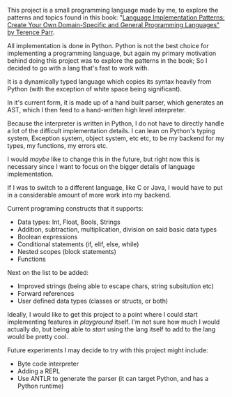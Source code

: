 This project is a small programming language made by me, to explore the patterns and topics found in this book: "[Language Implementation Patterns:
Create Your Own Domain-Specific and General Programming Languages"
by Terence Parr](https://pragprog.com/titles/tpdsl/language-implementation-patterns/). 

All implementation is done in Python. Python is not the best choice for implementing a programming language, but again my primary motivation behind doing this project was to explore the patterns in the book; So I decided to go with a lang that's fast to work with. 

It is a dynamically typed language which copies its syntax heavily from Python (with the exception of white space being significant).

In it's current form, it is made up of a hand built parser, which generates an AST, which I then feed to a hand-written high level interpreter.

Because the interpreter is written in Python, I do not have to directly handle a lot of the difficult implementation details.
I can lean on Python's typing system, Exception system, object system, etc etc, to be my backend for my types, my functions, my errors etc. 

I would _maybe_ like to change this in the future, but right now this is necessary since I want to focus on the bigger details of language implementation. 

If I was to switch to a different language, like C or Java, I would have to put in a considerable amount of more work into my backend.

Current programing constructs that it supports:
* Data types: Int, Float, Bools, Strings
* Addition, subtraction, multiplication, division on said basic data types 
* Boolean expressions
* Conditional statements (if, elif, else, while)
* Nested scopes (block statements)
* Functions

Next on the list to be added:
* Improved strings (being able to escape chars, string subsitution etc)
* Forward references
* User defined data types (classes or structs, or both)

Ideally, I would like to get this project to a point where I could start implementing features in _playground_ itself. I'm not sure how much I would actually do, but being able to _start_ using the lang itself to add to the lang would be pretty cool.

Future experiments I may decide to try with this project might include:
* Byte code interpreter
* Adding a REPL
* Use ANTLR to generate the parser (it can target Python, and has a Python runtime)